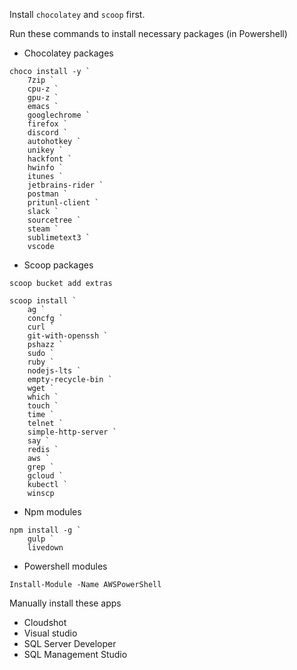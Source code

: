 Install `chocolatey` and `scoop` first.

Run these commands to install necessary packages (in Powershell)

* Chocolatey packages
```console
choco install -y `
    7zip `
    cpu-z `
    gpu-z `
    emacs `
    googlechrome `
    firefox `
    discord `
    autohotkey `
    unikey `
    hackfont `
    hwinfo `
    itunes `
    jetbrains-rider `
    postman `
    pritunl-client `
    slack `
    sourcetree `
    steam `
    sublimetext3 `
    vscode
```

* Scoop packages
```
scoop bucket add extras

scoop install `
    ag `
    concfg `
    curl `
    git-with-openssh `
    pshazz `
    sudo `
    ruby `
    nodejs-lts `
    empty-recycle-bin `
    wget `
    which `
    touch `
    time `
    telnet `
    simple-http-server `
    say `
    redis `
    aws `
    grep `
    gcloud `
    kubectl `
    winscp
```

* Npm modules
```
npm install -g `
    gulp `
    livedown
```

* Powershell modules
```
Install-Module -Name AWSPowerShell
```

Manually install these apps
* Cloudshot
* Visual studio
* SQL Server Developer
* SQL Management Studio
